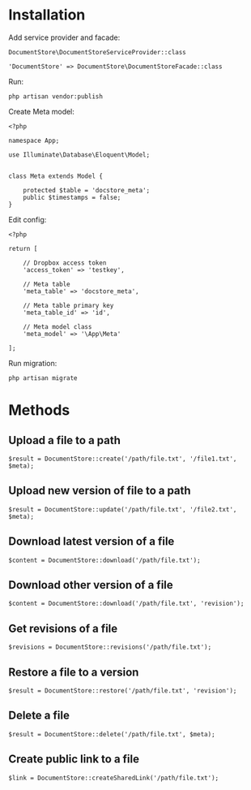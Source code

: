 # Installation

Add service provider and facade:

```
DocumentStore\DocumentStoreServiceProvider::class
```

```
'DocumentStore' => DocumentStore\DocumentStoreFacade::class
```

Run:

```
php artisan vendor:publish
```

Create Meta model:

```
<?php

namespace App;

use Illuminate\Database\Eloquent\Model;


class Meta extends Model {

    protected $table = 'docstore_meta';
    public $timestamps = false;
}
```


Edit config:

```
<?php

return [

    // Dropbox access token
    'access_token' => 'testkey',

    // Meta table
    'meta_table' => 'docstore_meta',

    // Meta table primary key
    'meta_table_id' => 'id',

    // Meta model class
    'meta_model' => '\App\Meta'

];
```

Run migration:

```
php artisan migrate
```


# Methods

## Upload a file to a path
```
$result = DocumentStore::create('/path/file.txt', '/file1.txt', $meta);
```

## Upload new version of file to a path
```
$result = DocumentStore::update('/path/file.txt', '/file2.txt', $meta);
```

## Download latest version of a file
```
$content = DocumentStore::download('/path/file.txt');
```

## Download other version of a file
```
$content = DocumentStore::download('/path/file.txt', 'revision');
```

## Get revisions of a file
```
$revisions = DocumentStore::revisions('/path/file.txt');
```

## Restore a file to a version
```
$result = DocumentStore::restore('/path/file.txt', 'revision');
```

## Delete a file
```
$result = DocumentStore::delete('/path/file.txt', $meta);
```

## Create public link to a file
```
$link = DocumentStore::createSharedLink('/path/file.txt');
```

